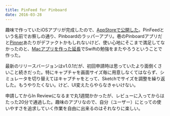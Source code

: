```yaml
---
title: PinFeed for Pinboard
date: 2016-03-28
---
```


趣味で作っていたiOSアプリが完成したので、[AppStoreで公開した](https://itunes.apple.com/app/id1090705533)。PinFeedという名前でお察しの通り、Pinboardのラッパーアプリ。巷のPinboardアプリだと[Pinner](http://pinnerapp.net/)あたりがデファクトかもしれないけど、使い心地にそこまで満足してなかったのと、[Macアプリを作った延長](/posts/2015/webponize-is-released.html)でSwiftの勉強をまたやろうということで作った。

最新のリリースバージョンはv1.0.1だが、初回申請時は思っていたより面倒くさいこと続きだった。特にキャプチャを画面サイズ毎に用意しなくてはならず、シミュレータを切り替えてはキャプチャをとって、Sketchでサイズを調整を繰り返した。もうやりたくない。けど、UI変えたらやらなきゃいけない。

申請してからIn Reviewになるまで丸1週間かかったが、レビューに入ってからはたった20分で通過した。趣味のアプリなので、自分（ユーザー）にとっての使いやすさを追求していく作業を自由に出来るのはそれなりに楽しい。
